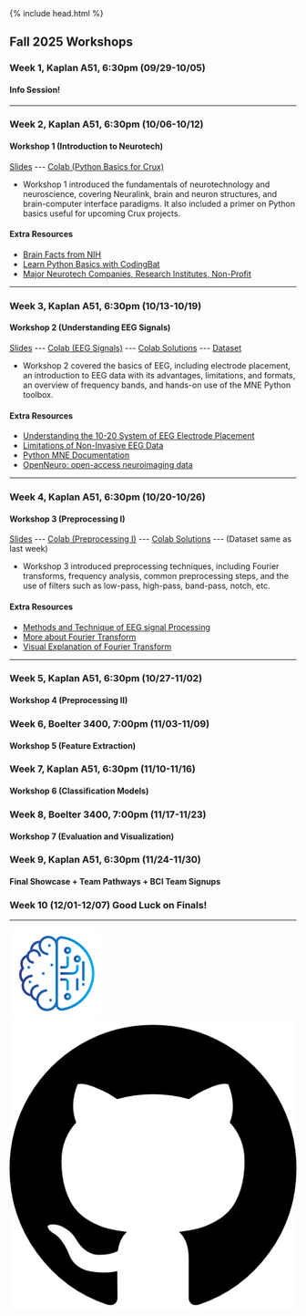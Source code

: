 <head>
  {% include head.html %}
  <title>CruX GitHub Page Home</title>
  <link rel="icon" type="image/x-icon" href="../images/favicon.ico">
</head>

<link rel="stylesheet" href="../css/styles.css">
<!--  
# Workshops
These are links to Google folders containing workshop content like Google slides, Google Colab notebooks, and videos
Previous workshops links are moved to the bottom of the page
-->

## Fall 2025 Workshops

### Week 1, Kaplan A51, 6:30pm  (09/29-10/05)
#### Info Session! 
---

### Week 2, Kaplan A51, 6:30pm (10/06-10/12)
#### Workshop 1 (Introduction to Neurotech)
[Slides](https://docs.google.com/presentation/d/1-kS1YTYuHV_ZC-fp3p3CubczmMqi0L3THUXr7cLzyBw/edit) --- [Colab (Python Basics for Crux)](https://colab.research.google.com/drive/12CDBGRV8Ye5mGcqwhO6zEoReQcBfXSb1)
* Workshop 1 introduced the fundamentals of neurotechnology and neuroscience, covering Neuralink, brain and neuron structures, and brain-computer interface paradigms. It also included a primer on Python basics useful for upcoming Crux projects.
#### Extra Resources
* [Brain Facts from NIH](https://www.ninds.nih.gov/health-information/public-education/brain-basics/brain-basics-know-your-brain)
* [Learn Python Basics with CodingBat](https://codingbat.com/python)
* [Major Neurotech Companies, Research Institutes, Non-Profit](https://singer.gatech.edu/neurotech-list/)

---

### Week 3, Kaplan A51, 6:30pm (10/13-10/19)
#### Workshop 2 (Understanding EEG Signals)
[Slides](https://docs.google.com/presentation/d/10v_NFZSbXAis4zueTsFHGJwaRjdr485HYIPxY1qFBQI/edit) ---  [Colab (EEG Signals)](https://colab.research.google.com/drive/1N3H5vWYM1Z9OcYCB4cBB9cSZL_pMLcPe) --- [Colab Solutions](https://colab.research.google.com/drive/1r4dpCOwxuY9naYYAu78S-t3JsO191o91) --- [Dataset](https://drive.google.com/drive/folders/12n-s7TkGlhuxJ8gyHf5PS1QwiasdRYfE)
* Workshop 2 covered the basics of EEG, including electrode placement, an introduction to EEG data with its advantages, limitations, and formats, an overview of frequency bands, and hands-on use of the MNE Python toolbox.
#### Extra Resources
* [Understanding the 10-20 System of EEG Electrode Placement](https://www.emotiv.com/blogs/how-to/understanding-the-10-20-system-of-eeg-electrode-placement)
* [Limitations of Non-Invasive EEG Data](https://pmc.ncbi.nlm.nih.gov/articles/PMC5483631/)
* [Python MNE Documentation](https://mne.tools/stable/index.html)
* [OpenNeuro: open-access neuroimaging data](https://openneuro.org/)

---

### Week 4, Kaplan A51, 6:30pm (10/20-10/26)
#### Workshop 3 (Preprocessing I)
[Slides](https://docs.google.com/presentation/d/1-8MFUPVJXO_A50TOiVWnNQFNDl3isVCmY6HFv5M_BGw/edit?slide=id.g2632f7dbc09_0_95#slide=id.g2632f7dbc09_0_95) --- [Colab (Preprocessing I)](https://colab.research.google.com/drive/1Mkw2emfsdXHjmpx5VNfuHAIGvtnWNVXh) --- [Colab Solutions](https://colab.research.google.com/drive/1V198Xoo69NbM9ppWyKTws8_2BTSRKZMw) --- (Dataset same as last week)
* Workshop 3 introduced preprocessing techniques, including Fourier transforms, frequency analysis, common preprocessing steps, and the use of filters such as low-pass, high-pass, band-pass, notch, etc.
#### Extra Resources
* [Methods and Technique of EEG signal Processing](https://pmc.ncbi.nlm.nih.gov/articles/PMC10385593/)
* [More about Fourier Transform](https://betterexplained.com/articles/an-interactive-guide-to-the-fourier-transform/)
* [Visual Explanation of Fourier Transform](https://www.youtube.com/watch?v=spUNpyF58BY)

---

### Week 5, Kaplan A51, 6:30pm (10/27-11/02)
#### Workshop 4 (Preprocessing II)
<!--
#### [Workshop 4 (Preprocessing II)](https://drive.google.com/drive/folders/1EtWsmANlcejFBEGIQkZxH2JP-KG2Biiq)
* Workshop 4 introduced key EEG analysis techniques, covering epochs and epoch averaging, common artifacts, and methods for artifact rejection using Independent Component Analysis (ICA) and thresholding.
#### Extra Resources
* [artifact rejection](https://www.sciencedirect.com/science/article/pii/S1746809423004652)
* [ICA in EEG Artifact Rejection](https://pmc.ncbi.nlm.nih.gov/articles/PMC2895624/)
* [Process data using EEG lab](https://eeglab.org/tutorials/07_Extract_epochs/Extracting_Data_Epochs.html)
-->
### Week 6, Boelter 3400, 7:00pm (11/03-11/09)
#### Workshop 5 (Feature Extraction)
<!--
#### [Workshop 5 (Feature Extraction)](https://drive.google.com/drive/folders/1Ip8U5egS2HJuVUzGQ3DPyeeU94StdDtA)
* Workshop 5 provided a hands-on walk-through of the P300 Speller project, covering feature extraction in BCI, visualization of raw EEG channels, applying filters, epoching and averaging the data, and extracting features for analysis.
#### Extra Resources
* EEG signal extraction trends: https://www.frontiersin.org/journals/artificial-intelligence/articles/10.3389/frai.2022.1072801/full
-->
### Week 7, Kaplan A51, 6:30pm (11/10-11/16)
#### Workshop 6 (Classification Models)
<!--
#### [Workshop 6 (Classification Models)](https://drive.google.com/drive/folders/1gfCR0hW4CbvX21GGyeo9lJ1KM7_Obmh9)
* Workshop 6 introduced classification methods in BCI, covering common classifiers such as KNN, SVM, and neural networks, along with an overview of kernel-based classification approaches.
#### Extra Resources
* About Classifiers: https://www.geeksforgeeks.org/machine-learning/getting-started-with-classification/
* Classification using KNN, SVM, MLP, NB: https://www.frontiersin.org/journals/computational-neuroscience/articles/10.3389/fncom.2017.00103/full
* Kernel: https://www.sciencedirect.com/science/article/pii/S0306452223002531
-->
### Week 8, Boelter 3400, 7:00pm (11/17-11/23)
#### Workshop 7 (Evaluation and Visualization)
<!--
#### [Workshop 7 (Evaluation and Visualization)](https://drive.google.com/drive/folders/1afIG8-E0j8uGzQDHwKYVeX7uHJsg1DYJ)
* Workshop 7 focused on model evaluation and result visualization, discussing why these steps are essential, the concept of accuracy, the use of confusion matrices, and methods for visualizing model performance.
#### Extra Resources
* Confusion Matrices: https://www.geeksforgeeks.org/machine-learning/confusion-matrix-machine-learning/
* Visualization of Brainwaves: https://apertureneuro.org/article/116386-the-art-of-brainwaves-a-survey-on-event-related-potential-visualization-practices
-->
### Week 9, Kaplan A51, 6:30pm (11/24-11/30)
#### Final Showcase + Team Pathways + BCI Team Signups
### Week 10 (12/01-12/07) Good Luck on Finals!

---
<!--
## Old Workshops
### [Fall 2023 Workshops (Old)](FallWorkshops.md)

### [Winter 2024 Workshops (Old)](WinterWorkshops.md)

### [Spring 2024 Workshops (Old)](SpringWorkshops.md)

### [Fall 2024 Workshops (Old)](FallWorkshops24.md)

### [Winter 2025 Workshops (Old)](WinterWorkshops25.md)

### [Spring 2025 Workshops (Old)](SpringWorkshops25.md)

-->
<footer>
    <div id = "images">
        <a href="https://cruxucla.com">
        <img  class = "logo" border = "0" src = "../images/cruxUclaLogo.webp" alt = "CruX UCLA"/>
        </a>
        <a href="https://github.com/CruXUCLA">
        <img class = "logo" border = "0" src = "../images/githubLogo.png" alt = "Github"/>
        </a>
    </div>
</footer>
